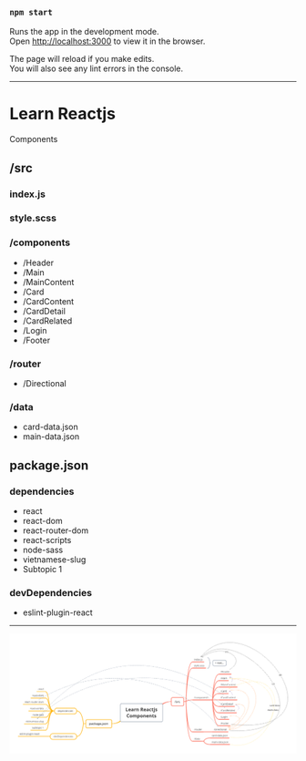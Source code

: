 ### `npm start`

Runs the app in the development mode.<br />
Open [http://localhost:3000](http://localhost:3000) to view it in the browser.

The page will reload if you make edits.<br />
You will also see any lint errors in the console.

***

# Learn Reactjs
Components

## /src

### index.js

### style.scss

### /components

- /Header
- /Main
- /MainContent
- /Card
- /CardContent
- /CardDetail
- /CardRelated
- /Login
- /Footer

### /router

- /Directional

### /data

- card-data.json
- main-data.json

## package.json

### dependencies

- react
- react-dom
- react-router-dom
- react-scripts
- node-sass
- vietnamese-slug
- Subtopic 1

### devDependencies

- eslint-plugin-react

***

![img](/README/reactjs.png)